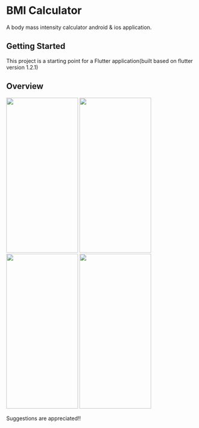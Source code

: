 # BMI Calculator

A body mass intensity calculator android & ios application.

## Getting Started

This project is a starting point for a Flutter application(built based on flutter version 1.2.1)

## Overview

<img src="https://user-images.githubusercontent.com/84156356/129472556-f5815f4c-f2f8-4107-95e8-3633c99becbd.png" width="190" height="410"/>  <img src="https://user-images.githubusercontent.com/84156356/129472567-36e7f94d-37c2-432a-bc10-1236b62a8d91.png" width="190" height="410"/>  <img src="https://user-images.githubusercontent.com/84156356/129472570-de29be50-0cfb-41ad-9f8a-827bd9aa3d45.png" width="190" height="410"/>  <img src="https://user-images.githubusercontent.com/84156356/129472573-67b77eaa-dfe2-422d-a5a7-72ebaf85582e.png" width="190" height="410"/>

Suggestions are appreciated!!

